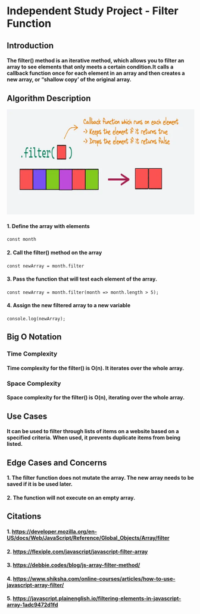 # Independent Study Project - Filter Function

## Introduction
#### The filter() method is an iterative method, which allows you to filter an array to see elements that only meets a certain condition.It calls a callback function once for each element in an array and then creates a new array, or “shallow copy’ of the original array.

## Algorithm Description
![filter](./1_c-h6stlbIZX50KcrbWKwTQ_filter%20function%20IMAGE.webp)
#### 1. Define the array with elements
```
const month
```

#### 2. Call the filter() method on the array
```
const newArray = month.filter
```

#### 3.  Pass the function that will test each element  of the array.
```
const newArray = month.filter(month => month.length > 5);
```
#### 4. Assign the new filtered array to a new variable
```
console.log(newArray);
```

## Big O Notation
### Time Complexity
#### Time complexity for the filter() is O(n).  It iterates over the whole array.

### Space Complexity
#### Space complexity for the filter() is O(n), iterating over the whole array.

## Use Cases
#### It can be used to filter through lists of items on a website based on a specified criteria. When used, it prevents duplicate items from being listed.

## Edge Cases and Concerns
#### 1. The filter function does not mutate the array.  The new array needs to be saved if it is be used later.
#### 2. The function will not execute on an empty array.


## Citations
#### 1. https://developer.mozilla.org/en-US/docs/Web/JavaScript/Reference/Global_Objects/Array/filter
#### 2. https://flexiple.com/javascript/javascript-filter-array
#### 3. https://debbie.codes/blog/js-array-filter-method/
#### 4. https://www.shiksha.com/online-courses/articles/how-to-use-javascript-array-filter/
#### 5. https://javascript.plainenglish.io/filtering-elements-in-javascript-array-1adc9472d1fd